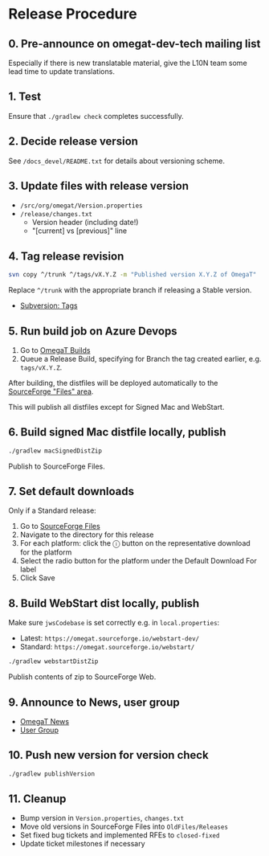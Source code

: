 # Release Procedure

## 0. Pre-announce on omegat-dev-tech mailing list

Especially if there is new translatable material, give the L10N team some lead
time to update translations.


## 1. Test

Ensure that `./gradlew check` completes successfully.


## 2. Decide release version

See `/docs_devel/README.txt` for details about versioning scheme.


## 3. Update files with release version

- `/src/org/omegat/Version.properties`
- `/release/changes.txt`
  - Version header (including date!)
  - "[current] vs [previous]" line


## 4. Tag release revision

```sh
svn copy ^/trunk ^/tags/vX.Y.Z -m "Published version X.Y.Z of OmegaT"
```

Replace `^/trunk` with the appropriate branch if releasing a Stable version.

- [Subversion:
  Tags](http://svnbook.red-bean.com/en/1.7/svn.branchmerge.tags.html)


## 5. Run build job on Azure Devops

1. Go to [OmegaT Builds](https://dev.azure.com/omegat-org/OmegaT/_build)
2. Queue a Release Build, specifying for Branch the tag created earlier,
   e.g. `tags/vX.Y.Z`.

After building, the distfiles will be deployed automatically to the [SourceForge
"Files" area](https://sourceforge.net/projects/omegat/files/).

This will publish all distfiles except for Signed Mac and WebStart.


## 6. Build signed Mac distfile locally, publish

```sh
./gradlew macSignedDistZip
```

Publish to SourceForge Files.


## 7. Set default downloads

Only if a Standard release:

1. Go to [SourceForge Files](https://sourceforge.net/projects/omegat/files/)
2. Navigate to the directory for this release
3. For each platform: click the ⓘ button on the representative download for the
   platform
4. Select the radio button for the platform under the Default Download For label
5. Click Save


## 8. Build WebStart dist locally, publish

Make sure `jwsCodebase` is set correctly e.g. in `local.properties`:

- Latest: `https://omegat.sourceforge.io/webstart-dev/`
- Standard: `https://omegat.sourceforge.io/webstart/`

```sh
./gradlew webstartDistZip
```

Publish contents of zip to SourceForge Web.


## 9. Announce to News, user group

- [OmegaT News](https://sourceforge.net/p/omegat/news/)
- [User Group](https://groups.yahoo.com/neo/groups/OmegaT/info)


## 10. Push new version for version check

```sh
./gradlew publishVersion
```


## 11. Cleanup

- Bump version in `Version.properties`, `changes.txt`
- Move old versions in SourceForge Files into `OldFiles/Releases`
- Set fixed bug tickets and implemented RFEs to `closed-fixed`
- Update ticket milestones if necessary

